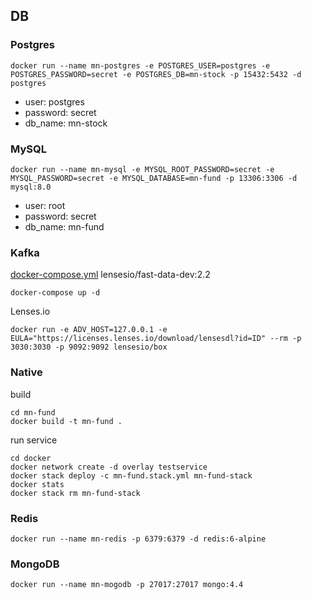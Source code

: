 ## DB

### Postgres
```shell
docker run --name mn-postgres -e POSTGRES_USER=postgres -e POSTGRES_PASSWORD=secret -e POSTGRES_DB=mn-stock -p 15432:5432 -d postgres
```

* user: postgres
* password: secret
* db_name: mn-stock

### MySQL

```shell
docker run --name mn-mysql -e MYSQL_ROOT_PASSWORD=secret -e MYSQL_PASSWORD=secret -e MYSQL_DATABASE=mn-fund -p 13306:3306 -d mysql:8.0
```

* user: root
* password: secret
* db_name: mn-fund

### Kafka

[docker-compose.yml](https://github.com/lensesio/fast-data-dev)
lensesio/fast-data-dev:2.2
```shell
docker-compose up -d
```

Lenses.io
```shell
docker run -e ADV_HOST=127.0.0.1 -e EULA="https://licenses.lenses.io/download/lensesdl?id=ID" --rm -p 3030:3030 -p 9092:9092 lensesio/box
```

### Native

build

```shell
cd mn-fund
docker build -t mn-fund .
```

run service

```shell
cd docker
docker network create -d overlay testservice
docker stack deploy -c mn-fund.stack.yml mn-fund-stack
docker stats
docker stack rm mn-fund-stack
```

### Redis

```shell
docker run --name mn-redis -p 6379:6379 -d redis:6-alpine
```

### MongoDB

```shell
docker run --name mn-mogodb -p 27017:27017 mongo:4.4
```
